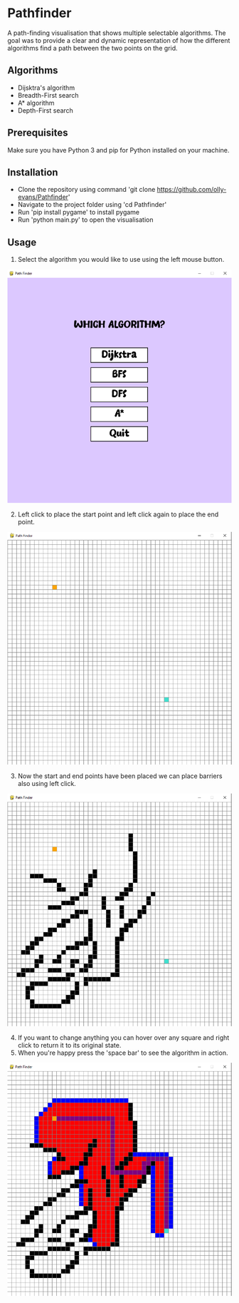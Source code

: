 # Pathfinder
A path-finding visualisation that shows multiple selectable algorithms. The goal was to provide a clear and dynamic representation of how the different algorithms find a path between the two points on the grid.

## Algorithms
- Dijsktra's algorithm
- Breadth-First search
- A* algorithm
- Depth-First search

## Prerequisites
Make sure you have Python 3 and pip for Python installed on your machine.

## Installation
- Clone the repository using command 'git clone https://github.com/olly-evans/Pathfinder'
- Navigate to the project folder using 'cd Pathfinder'
- Run 'pip install pygame' to install pygame
- Run 'python main.py' to open the visualisation
  
## Usage
1. Select the algorithm you would like to use using the left mouse button.

![Pathfinder](screenshots/MainMenu.png)

2. Left click to place the start point and left click again to place the end point.

![Pathfinder](screenshots/StartEnd.png)

3. Now the start and end points have been placed we can place barriers also using left click.

![Pathfinder](screenshots/Barriers.png)

4. If you want to change anything you can hover over any square and right click to return it to its original state.
5. When you're happy press the 'space bar' to see the algorithm in action.

![Pathfinder](screenshots/Algorithm.png)
